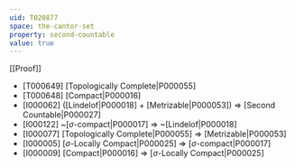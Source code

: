 ```yaml
---
uid: T020877
space: the-cantor-set
property: second-countable
value: true
---
```

[[Proof]]

* [T000649] [Topologically Complete|P000055]
* [T000648] [Compact|P000016]
* [I000062] ([Lindelof|P000018] + [Metrizable|P000053]) => [Second Countable|P000027]
* [I000122] ~[$\sigma$-compact|P000017] => ~[Lindelof|P000018]
* [I000077] [Topologically Complete|P000055] => [Metrizable|P000053]
* [I000005] [$\sigma$-Locally Compact|P000025] => [$\sigma$-compact|P000017]
* [I000009] [Compact|P000016] => [$\sigma$-Locally Compact|P000025]

